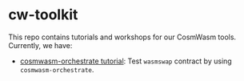 # cw-toolkit

This repo contains tutorials and workshops for our CosmWasm tools. Currently, we have:

* [cosmwasm-orchestrate tutorial](./orchestrate-tutorial): Test `wasmswap` contract by using `cosmwasm-orchestrate`.
